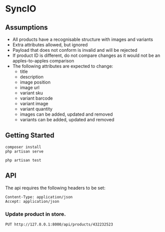 
# SyncIO

## Assumptions

- All products have a recognisable structure with images and variants
- Extra attributes allowed, but ignored
- Payload that does not conform is invalid and will be rejected
- If product ID is different, do not compare changes as it would not be an apples-to-apples comparison
- The following attributes are expected to change:
  - title
  - description
  - image position
  - image url
  - variant sku
  - variant barcode
  - variant image
  - variant quantity
  - images can be added, updated and removed
  - variants can be added, updated and removed

## Getting Started

```shell
composer install
php artisan serve

php artisan test
```

## API

The api requires the following headers to be set:

```shell
Content-Type: application/json
Accept: application/json
```

### Update product in store.

```http request
PUT http://127.0.0.1:8000/api/products/432232523
```
